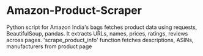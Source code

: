 # Amazon-Product-Scraper
Python script for Amazon India's bags fetches product data using requests, BeautifulSoup, pandas. It extracts URLs, names, prices, ratings, reviews across pages. 'scrape_product_info' function fetches descriptions, ASINs, manufacturers from product page
